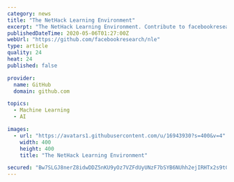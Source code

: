 ```yaml
---
category: news
title: "The NetHack Learning Environment"
excerpt: "The NetHack Learning Environment. Contribute to facebookresearch/nle development by creating an account on GitHub."
publishedDateTime: 2020-05-06T01:27:00Z
webUrl: "https://github.com/facebookresearch/nle"
type: article
quality: 24
heat: 24
published: false

provider:
  name: GitHub
  domain: github.com

topics:
  - Machine Learning
  - AI

images:
  - url: "https://avatars1.githubusercontent.com/u/16943930?s=400&v=4"
    width: 400
    height: 400
    title: "The NetHack Learning Environment"

secured: "Bw7SLGJ8nerZ8idwDDZ5nKU9yOz7VZFdUyUNzF7bSYB6NUhh2ejIRHTx2s9tGyDLUJnDQulBhNGcEcj81JSk92stSPTKDa0XSBY4Vm7lLNdzYPbIFO9sixe+YrKqc1MlL4BgZ9TerZ/qEg7Ac1Ht4tu0ryb3j/iJfFqSv4Rkohag1qE9Zjn3VjpvThvg3f+he/CNo2t2E7zjUSyNp9sM6a899NJLu9yWLTAce5Tb02eyPEnadMUEPq12geTDBvXubu5hxYBwDaI03Wqkkon7B4VyRnRlGoiLnJ7wSzJ0CbUNhRirUz86cT3ooEYPEOR0515+xdB2fdIjzZ10F5Z6qm2lW10u5VZinBdDWONWDzIPtpk4iQt3kZF+R/cJegOOqDYJSPff5+O08qut09CrvuZy3/gTdQihNxxLs6qEF7wlYqPLPFzMgksauhP3CUsrsd60NCk3s7qnQaT7jO4K1VsEiWDk8eq79QB71jMlUyM=;9ztrbZEd923tdEuKz4MoZw=="
---
```


